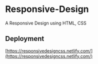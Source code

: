 # Responsive-Design
A Responsive Design using HTML, CSS
## Deployment
[https://responsivedesigncss.netlify.com/](https://responsivedesigncss.netlify.com/)
